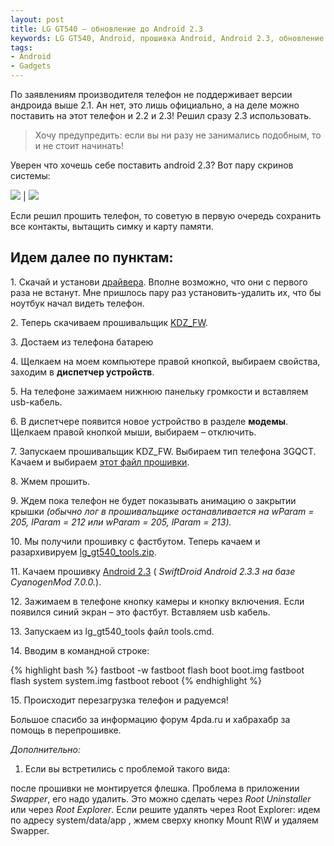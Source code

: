 ```yaml
---
layout: post
title: LG GT540 — обновление до Android 2.3
keywords: LG GT540, Android, прошивка Android, Android 2.3, обновление до Android 2.3
tags:
- Android
- Gadgets
---
```


По заявлениям производителя телефон не поддерживает версии андроида выше 2.1. Ан нет, это лишь официально, а на деле можно поставить на этот телефон и 2.2 и 2.3! Решил сразу 2.3 использовать.

> Хочу предупредить:
> если вы ни разу не занимались подобным,
> то и не стоит начинать!

Уверен что хочешь себе поставить android 2.3? Вот пару скринов системы:

<img src="{{ site.url }}/upload/article/2011/05/11/screen_00.jpg" class="center"/> | <img src="{{ site.url }}/upload/article/2011/05/11/screen_01.jpg" class="center"/>

Если решил прошить телефон, то советую в первую очередь сохранить все контакты, вытащить симку и карту памяти.

## Идем далее по пунктам:

<p>1. Скачай и установи <a title="Драйвера для LG GT540" href="http://www.lg.com/uk/support-mobile/lg-GT540" target="_blank">драйвера</a>. Вполне возможно, что они с первого раза не встанут. Мне пришлось пару раз установить-удалить их, что бы ноутбук начал видеть телефон.</p>

<p>2. Теперь скачиваем прошивальщик <a title="Прошивальщик для LG GT540" href="http://yadisk.cc/d/sg_LzgUop8c" target="_blank">KDZ_FW</a>.</p>

<p>3. Достаем из телефона батарею</p>

<p>4. Щелкаем на моем компьютере правой кнопкой, выбираем свойства, заходим в <strong>диспетчер устройств</strong>.</p>

<p>5. На телефоне зажимаем нижнюю панельку громкости и вставляем usb-кабель.</p>

<p>6. В диспетчере появится новое устройство в разделе <strong>модемы</strong>. Щелкаем правой кнопкой мыши, выбираем – отключить.</p>

<p>7. Запускаем прошивальщик KDZ_FW. Выбираем тип телефона 3GQCT. Качаем и выбираем <a title="Прошивка для LG GT540" href="http://yadisk.cc/d/0oTvEaRZp8i" rel="nofollow" target="_blank">этот файл прошивки</a>.</p>

<p>8. Жмем прошить.</p>

<p>9. Ждем пока телефон не будет показывать анимацию о закрытии крышки <em>(обычно лог в прошивальщике останавливается на wParam = 205, lParam = 212 или wParam = 205, lParam = 213).</em></p>

<p>10. Мы получили прошивку с фастбутом. Теперь качаем и разархивируем <a title="LG GT540 tools" href="http://yadisk.cc/d/kUObL-_5p8P" rel="nofollow" target="_blank">lg_gt540_tools.zip</a>.</p>

<p>11. Качаем прошивку <a title="Прошивка SwiftDroid Android 2.3.3 на базе CyanogenMod 7.0.0. для LG GT540" href="http://yadisk.cc/d/0oTvEaRZp8i" target="_blank">Android 2.3</a> (<em> SwiftDroid Android 2.3.3 на базе CyanogenMod 7.0.0.</em>).</p>

<p>12. Зажимаем в телефоне кнопку камеры и кнопку включения. Если появился синий экран – это фастбут. Вставляем usb кабель.</p>

<p>13. Запускаем из lg_gt540_tools файл tools.cmd.</p>

<p>14. Вводим в командной строке:

{% highlight bash %}
fastboot -w
fastboot flash boot boot.img
fastboot flash system system.img
fastboot reboot
{% endhighlight %}
</p>

<p>15. Происходит перезагрузка телефон и радуемся!</p>

Большое спасибо за информацию форум 4pda.ru и хабрахабр за помощь в перепрошивке.

*Дополнительно:*

1. Если вы встретились с проблемой такого вида:

после прошивки не монтируется флешка. Проблема в приложении *Swapper*, его надо удалить. Это можно сделать через *Root Uninstaller* или через *Root Explorer*. Если решите удалять через Root Explorer: идем по адресу system/data/app , жмем сверху кнопку Mount R\W и удаляем Swapper.